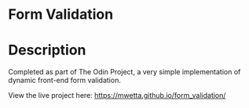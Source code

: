 # Form Validation

# Description
Completed as part of The Odin Project, a very simple implementation of dynamic front-end form validation.

View the live project here: https://mwetta.github.io/form_validation/
